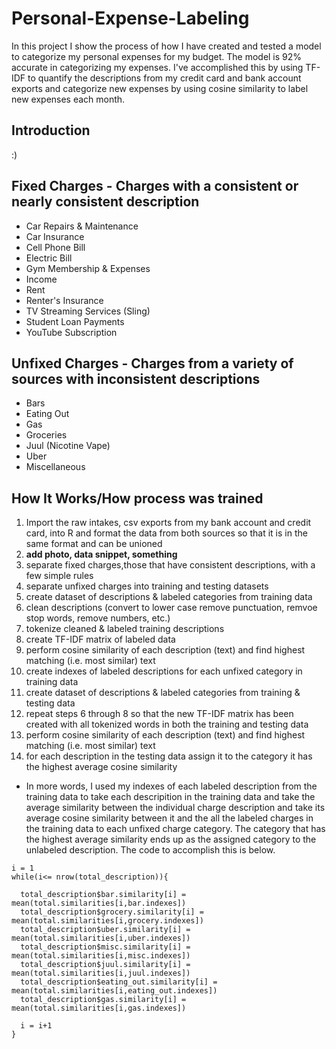 # Personal-Expense-Labeling
In this project I show the process of how I have created and tested a model to categorize my personal expenses for my budget. The model is 92% accurate in categorizing my expenses. I've accomplished this by using TF-IDF to quantify the descriptions from my credit card and bank account exports and categorize new expenses by using cosine similarity to label new expenses each month. 

## Introduction
:)

## Fixed Charges - Charges with a consistent or nearly consistent description
* Car Repairs & Maintenance
* Car Insurance
* Cell Phone Bill
* Electric Bill
* Gym Membership & Expenses
* Income
* Rent
* Renter's Insurance
* TV Streaming Services (Sling)
* Student Loan Payments
* YouTube Subscription
## Unfixed Charges - Charges from a variety of sources with inconsistent descriptions
* Bars
* Eating Out
* Gas
* Groceries
* Juul (Nicotine Vape)
* Uber
* Miscellaneous

## How It Works/How process was trained
1) Import the raw intakes, csv exports from my bank account and credit card, into R and format the data from both sources so that it is in the same format and can be unioned
2) **add photo, data snippet, something**
3) separate fixed charges,those that have consistent descriptions, with a few simple rules  
4) separate unfixed charges into training and testing datasets
5) create dataset of descriptions & labeled categories from training data
6) clean descriptions (convert to lower case remove punctuation, remvoe stop words, remove numbers, etc.)
7) tokenize cleaned & labeled training descriptions
8) create TF-IDF matrix of labeled data
9) perform cosine similarity of each description (text) and find highest matching (i.e. most similar) text
10) create indexes of labeled descriptions for each unfixed category in training data
11) create dataset of descriptions & labeled categories from training & testing data
12) repeat steps 6 through 8 so that the new TF-IDF matrix has been created with all tokenized words in both the training and testing data
13) perform cosine similarity of each description (text) and find highest matching (i.e. most similar) text
14) for each description in the testing data assign it to the category it has the highest average cosine similarity
* In more words, I used my indexes of each labeled description from the training data to take each descripition in the training data and take the average similarity between the individual charge description and take its average cosine similarity between it and the all the labeled charges in the training data to each unfixed charge category. The category that has the highest average similarity ends up as the assigned category to the unlabeled description. The code to accomplish this is below. 
```
i = 1
while(i<= nrow(total_description)){
  
  total_description$bar.similarity[i] = mean(total.similarities[i,bar.indexes])
  total_description$grocery.similarity[i] = mean(total.similarities[i,grocery.indexes])
  total_description$uber.similarity[i] = mean(total.similarities[i,uber.indexes])
  total_description$misc.similarity[i] = mean(total.similarities[i,misc.indexes])
  total_description$juul.similarity[i] = mean(total.similarities[i,juul.indexes])
  total_description$eating_out.similarity[i] = mean(total.similarities[i,eating_out.indexes])
  total_description$gas.similarity[i] = mean(total.similarities[i,gas.indexes])
  
  i = i+1
}

```

